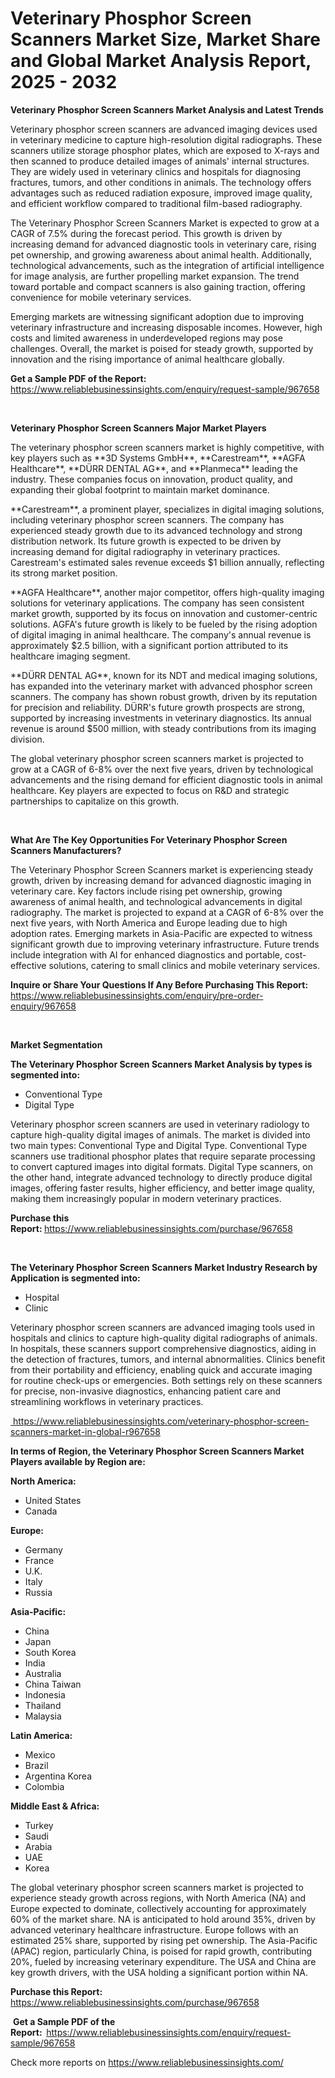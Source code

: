 <p><h1>Veterinary Phosphor Screen Scanners Market Size, Market Share and Global Market Analysis Report, 2025 - 2032</h1></p><p><strong>Veterinary Phosphor Screen Scanners Market Analysis and Latest Trends</strong></p>
<p><p>Veterinary phosphor screen scanners are advanced imaging devices used in veterinary medicine to capture high-resolution digital radiographs. These scanners utilize storage phosphor plates, which are exposed to X-rays and then scanned to produce detailed images of animals' internal structures. They are widely used in veterinary clinics and hospitals for diagnosing fractures, tumors, and other conditions in animals. The technology offers advantages such as reduced radiation exposure, improved image quality, and efficient workflow compared to traditional film-based radiography.</p><p>The Veterinary Phosphor Screen Scanners Market is expected to grow at a CAGR of 7.5% during the forecast period. This growth is driven by increasing demand for advanced diagnostic tools in veterinary care, rising pet ownership, and growing awareness about animal health. Additionally, technological advancements, such as the integration of artificial intelligence for image analysis, are further propelling market expansion. The trend toward portable and compact scanners is also gaining traction, offering convenience for mobile veterinary services.</p><p>Emerging markets are witnessing significant adoption due to improving veterinary infrastructure and increasing disposable incomes. However, high costs and limited awareness in underdeveloped regions may pose challenges. Overall, the market is poised for steady growth, supported by innovation and the rising importance of animal healthcare globally.</p></p>
<p><strong>Get a Sample PDF of the Report:&nbsp;</strong> <a href="https://www.reliablebusinessinsights.com/enquiry/request-sample/967658?utm_campaign=117&utm_medium=2&utm_source=Github&utm_content=ia&utm_term=20012025&utm_id=veterinary-phosphor-screen-scanners">https://www.reliablebusinessinsights.com/enquiry/request-sample/967658</a></p>
<p>&nbsp;</p>
<p><strong>Veterinary Phosphor Screen Scanners Major Market Players</strong></p>
<p><p>The veterinary phosphor screen scanners market is highly competitive, with key players such as **3D Systems GmbH**, **Carestream**, **AGFA Healthcare**, **DÜRR DENTAL AG**, and **Planmeca** leading the industry. These companies focus on innovation, product quality, and expanding their global footprint to maintain market dominance.</p><p>**Carestream**, a prominent player, specializes in digital imaging solutions, including veterinary phosphor screen scanners. The company has experienced steady growth due to its advanced technology and strong distribution network. Its future growth is expected to be driven by increasing demand for digital radiography in veterinary practices. Carestream's estimated sales revenue exceeds $1 billion annually, reflecting its strong market position.</p><p>**AGFA Healthcare**, another major competitor, offers high-quality imaging solutions for veterinary applications. The company has seen consistent market growth, supported by its focus on innovation and customer-centric solutions. AGFA's future growth is likely to be fueled by the rising adoption of digital imaging in animal healthcare. The company's annual revenue is approximately $2.5 billion, with a significant portion attributed to its healthcare imaging segment.</p><p>**DÜRR DENTAL AG**, known for its NDT and medical imaging solutions, has expanded into the veterinary market with advanced phosphor screen scanners. The company has shown robust growth, driven by its reputation for precision and reliability. DÜRR's future growth prospects are strong, supported by increasing investments in veterinary diagnostics. Its annual revenue is around $500 million, with steady contributions from its imaging division.</p><p>The global veterinary phosphor screen scanners market is projected to grow at a CAGR of 6-8% over the next five years, driven by technological advancements and the rising demand for efficient diagnostic tools in animal healthcare. Key players are expected to focus on R&D and strategic partnerships to capitalize on this growth.</p></p>
<p>&nbsp;</p>
<p><strong>What Are The Key Opportunities For Veterinary Phosphor Screen Scanners Manufacturers?</strong></p>
<p><p>The Veterinary Phosphor Screen Scanners market is experiencing steady growth, driven by increasing demand for advanced diagnostic imaging in veterinary care. Key factors include rising pet ownership, growing awareness of animal health, and technological advancements in digital radiography. The market is projected to expand at a CAGR of 6-8% over the next five years, with North America and Europe leading due to high adoption rates. Emerging markets in Asia-Pacific are expected to witness significant growth due to improving veterinary infrastructure. Future trends include integration with AI for enhanced diagnostics and portable, cost-effective solutions, catering to small clinics and mobile veterinary services.</p></p>
<p><strong>Inquire or Share Your Questions If Any Before Purchasing This Report:</strong> <a href="https://www.reliablebusinessinsights.com/enquiry/pre-order-enquiry/967658?utm_campaign=117&utm_medium=2&utm_source=Github&utm_content=ia&utm_term=20012025&utm_id=veterinary-phosphor-screen-scanners">https://www.reliablebusinessinsights.com/enquiry/pre-order-enquiry/967658</a></p>
<p>&nbsp;</p>
<p><strong>Market Segmentation</strong></p>
<p><strong>The Veterinary Phosphor Screen Scanners Market Analysis by types is segmented into:</strong></p>
<p><ul><li>Conventional Type</li><li>Digital Type</li></ul></p>
<p><p>Veterinary phosphor screen scanners are used in veterinary radiology to capture high-quality digital images of animals. The market is divided into two main types: Conventional Type and Digital Type. Conventional Type scanners use traditional phosphor plates that require separate processing to convert captured images into digital formats. Digital Type scanners, on the other hand, integrate advanced technology to directly produce digital images, offering faster results, higher efficiency, and better image quality, making them increasingly popular in modern veterinary practices.</p></p>
<p><strong>Purchase this Report:&nbsp;</strong><a href="https://www.reliablebusinessinsights.com/purchase/967658?utm_campaign=117&utm_medium=2&utm_source=Github&utm_content=ia&utm_term=20012025&utm_id=veterinary-phosphor-screen-scanners">https://www.reliablebusinessinsights.com/purchase/967658</a></p>
<p>&nbsp;</p>
<p><strong>The Veterinary Phosphor Screen Scanners Market Industry Research by Application is segmented into:</strong></p>
<p><ul><li>Hospital</li><li>Clinic</li></ul></p>
<p><p>Veterinary phosphor screen scanners are advanced imaging tools used in hospitals and clinics to capture high-quality digital radiographs of animals. In hospitals, these scanners support comprehensive diagnostics, aiding in the detection of fractures, tumors, and internal abnormalities. Clinics benefit from their portability and efficiency, enabling quick and accurate imaging for routine check-ups or emergencies. Both settings rely on these scanners for precise, non-invasive diagnostics, enhancing patient care and streamlining workflows in veterinary practices.</p></p>
<p><a href="https://www.reliablebusinessinsights.com/veterinary-phosphor-screen-scanners-market-in-global-r967658?utm_campaign=117&utm_medium=2&utm_source=Github&utm_content=ia&utm_term=20012025&utm_id=veterinary-phosphor-screen-scanners">&nbsp;https://www.reliablebusinessinsights.com/veterinary-phosphor-screen-scanners-market-in-global-r967658</a></p>
<p><strong>In terms of Region, the Veterinary Phosphor Screen Scanners Market Players available by Region are:</strong></p>
<p>
    <p> <strong> North America: </strong>
        <ul>
            <li>United States</li>
            <li>Canada</li>
        </ul>
        </p> 
    <p> <strong> Europe: </strong>
        <ul>
            <li>Germany</li>
            <li>France</li>
            <li>U.K.</li>
            <li>Italy</li>
            <li>Russia</li>
        </ul>
        </p> 
    <p> <strong> Asia-Pacific: </strong>
        <ul>
            <li>China</li>
            <li>Japan</li>
            <li>South Korea</li>
            <li>India</li>
            <li>Australia</li>
            <li>China Taiwan</li>
            <li>Indonesia</li>
            <li>Thailand</li>
            <li>Malaysia</li>
        </ul>
        </p> 
    <p> <strong> Latin America: </strong>
        <ul>
            <li>Mexico</li>
            <li>Brazil</li>
            <li>Argentina Korea</li>
            <li>Colombia</li>
        </ul>
        </p> 
    <p> <strong> Middle East & Africa: </strong>
        <ul>
            <li>Turkey</li>
            <li>Saudi</li>
            <li>Arabia</li>
            <li>UAE</li>
            <li>Korea</li>
        </ul>
    </p>
    </p>
<p><p>The global veterinary phosphor screen scanners market is projected to experience steady growth across regions, with North America (NA) and Europe expected to dominate, collectively accounting for approximately 60% of the market share. NA is anticipated to hold around 35%, driven by advanced veterinary healthcare infrastructure. Europe follows with an estimated 25% share, supported by rising pet ownership. The Asia-Pacific (APAC) region, particularly China, is poised for rapid growth, contributing 20%, fueled by increasing veterinary expenditure. The USA and China are key growth drivers, with the USA holding a significant portion within NA.</p></p>
<p><strong>Purchase this Report: </strong><a href="https://www.reliablebusinessinsights.com/purchase/967658?utm_campaign=117&utm_medium=2&utm_source=Github&utm_content=ia&utm_term=20012025&utm_id=veterinary-phosphor-screen-scanners">https://www.reliablebusinessinsights.com/purchase/967658</a></p>
<p>&nbsp;<strong>Get a Sample PDF of the Report:&nbsp;&nbsp;</strong><a href="https://www.reliablebusinessinsights.com/enquiry/request-sample/967658?utm_campaign=117&utm_medium=2&utm_source=Github&utm_content=ia&utm_term=20012025&utm_id=veterinary-phosphor-screen-scanners">https://www.reliablebusinessinsights.com/enquiry/request-sample/967658</a></p>
<p><strong></strong></p>
<p>Check more reports on <a href="https://www.reliablebusinessinsights.com/?utm_campaign=117&utm_medium=2&utm_source=Github&utm_content=ia&utm_term=20012025&utm_id=veterinary-phosphor-screen-scanners">https://www.reliablebusinessinsights.com/</a></p>